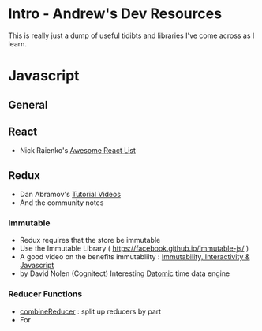 # Intro - Andrew's Dev Resources

This is really just a dump of useful tidibts and libraries I've come across as I learn.

# Javascript

## General



## React
* Nick Raienko's [Awesome React List](https://github.com/enaqx/awesome-react)

## Redux
* Dan Abramov's [Tutorial Videos](https://egghead.io/series/getting-started-with-redux)
 * And the community notes

### Immutable
* Redux requires that the store be immutable
* Use the Immutable Library ( https://facebook.github.io/immutable-js/ )
* A good video on the benefits immutablilty : [Immutability, Interactivity & Javascript](https://www.youtube.com/watch?v=mS264h8KGwk)
 * by David Nolen (Cognitect) Interesting [Datomic](http://cognitect.com/datomic) time data engine


### Reducer Functions

* [combineReducer](ttp://rackt.org/redux/docs/api/combineReducers.html) : split up reducers
  by part
* For
